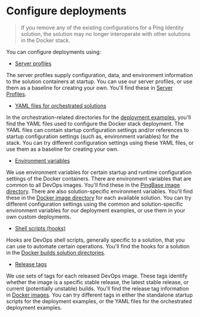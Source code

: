 # Configure deployments

> If you remove any of the existing configurations for a Ping Identity solution, the solution may no longer interoperate with other solutions in the Docker stack.

You can configure deployments using:

  * [Server profiles](docs/profiles.md)

  The server profiles supply configuration, data, and environment information to the solution containers at startup. You can use our server profiles, or use them as a baseline for creating your own. You'll find these in [Server Profiles](docs/server-profiles.README.md).

  * [YAML files for orchestrated solutions](docs/yamlFiles.md)

  In the orchestration-related directories for the [deployment examples](../README.md), you'll find the YAML files used to configure the Docker stack deployment. The YAML files can contain startup configuration settings and/or references to startup configuration settings (such as, environment variables) for the stack. You can try different configuration settings using these YAML files, or use them as a baseline for creating your own.

  * [Environment variables](docs/environmentVars.md)

  We use environment variables for certain startup and runtime configuration settings of the Docker containers. There are environment variables that are common to all DevOps images. You'll find these in the [PingBase image directory](https://pingidentity-devops.gitbook.io/devops/docker-images/pingbase). There are also solution-specific environment variables. You'll find these in the [Docker image directory](https://pingidentity-devops.gitbook.io/devops/docker-images/pingbase) for each available solution. You can try different configuration settings using the common and solution-specific environment variables for our deployment examples, or use them in your own custom deployments.

  * [Shell scripts (hooks)](docs/hooks.md)

  Hooks are DevOps shell scripts, generally specific to a solution, that you can use to automate certain operations. You'll find the hooks for a solution in the [Docker builds solution directories](../../pingidentity-docker-builds).

  * [Release tags](docs/releaseTags.md)

  We use sets of tags for each released DevOps image. These tags identify whether the image is a specific stable release, the latest stable release, or current (potentially unstable) builds. You'll find the release tag information in [Docker images](docker-images/README.md). You can try different tags in either the standalone startup scripts for the deployment examples, or the YAML files for the orchestrated deployment examples.

